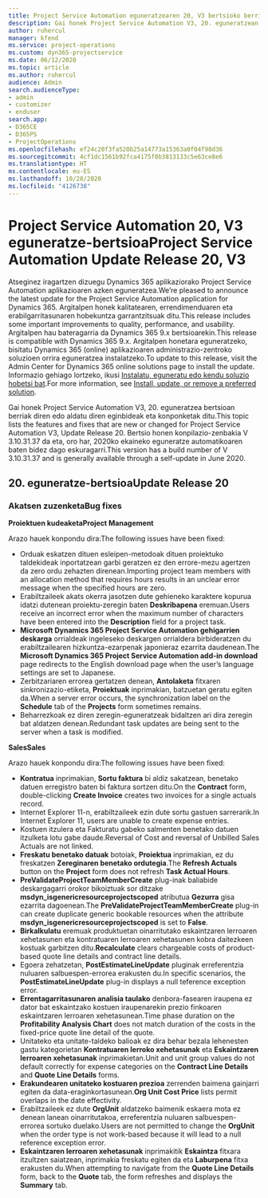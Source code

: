 ```yaml
---
title: Project Service Automation eguneratzearen 20, V3 bertsioko berrikuntzak edo aldaketak
description: Gai honek Project Service Automation V3, 20. eguneratzean erabilgarri dauden eginbideak eta konponketak ditu
author: ruhercul
manager: kfend
ms.service: project-operations
ms.custom: dyn365-projectservice
ms.date: 06/12/2020
ms.topic: article
ms.author: ruhercul
audience: Admin
search.audienceType:
- admin
- customizer
- enduser
search.app:
- D365CE
- D365PS
- ProjectOperations
ms.openlocfilehash: ef24c20f3fa520b25a14773a15363a0f04f98d36
ms.sourcegitcommit: 4cf1dc1561b92fca4175f0b3813133c5e63ce8e6
ms.translationtype: HT
ms.contentlocale: eu-ES
ms.lasthandoff: 10/28/2020
ms.locfileid: "4126738"
---
```

# <a name="project-service-automation-update-release-20-v3"></a><span data-ttu-id="90e20-103">Project Service Automation 20, V3 eguneratze-bertsioa</span><span class="sxs-lookup"><span data-stu-id="90e20-103">Project Service Automation Update Release 20, V3</span></span>

<span data-ttu-id="90e20-104">Atseginez iragartzen dizuegu Dynamics 365 aplikaziorako Project Service Automation aplikazioaren azken eguneratzea.</span><span class="sxs-lookup"><span data-stu-id="90e20-104">We’re pleased to announce the latest update for the Project Service Automation application for Dynamics 365.</span></span> <span data-ttu-id="90e20-105">Argitalpen honek kalitatearen, errendimenduaren eta erabilgarritasunaren hobekuntza garrantzitsuak ditu.</span><span class="sxs-lookup"><span data-stu-id="90e20-105">This release includes some important improvements to quality, performance, and usability.</span></span> <span data-ttu-id="90e20-106">Argitalpen hau bateragarria da Dynamics 365 9.x bertsioarekin.</span><span class="sxs-lookup"><span data-stu-id="90e20-106">This release is compatible with Dynamics 365 9.x.</span></span> <span data-ttu-id="90e20-107">Argitalpen honetara eguneratzeko, bisitatu Dynamics 365 (online) aplikazioaren administrazio-zentroko soluzioen orrira eguneratzea instalatzeko.</span><span class="sxs-lookup"><span data-stu-id="90e20-107">To update to this release, visit the Admin Center for Dynamics 365 online solutions page to install the update.</span></span> <span data-ttu-id="90e20-108">Informazio gehiago lortzeko, ikusi [Instalatu, eguneratu edo kendu soluzio hobetsi bat](https://docs.microsoft.com/power-platform/admin/install-remove-preferred-solution).</span><span class="sxs-lookup"><span data-stu-id="90e20-108">For more information, see [Install, update, or remove a preferred solution](https://docs.microsoft.com/power-platform/admin/install-remove-preferred-solution).</span></span>

<span data-ttu-id="90e20-109">Gai honek Project Service Automation V3, 20. eguneratzea bertsioan berriak diren edo aldatu diren eginbideak eta konponketak ditu.</span><span class="sxs-lookup"><span data-stu-id="90e20-109">This topic lists the features and fixes that are new or changed for Project Service Automation V3, Update Release 20.</span></span> <span data-ttu-id="90e20-110">Bertsio honen konpilazio-zenbakia V 3.10.31.37 da eta, oro har, 2020ko ekaineko eguneratze automatikoaren baten bidez dago eskuragarri.</span><span class="sxs-lookup"><span data-stu-id="90e20-110">This version has a build number of V 3.10.31.37 and is generally available through a self-update in June 2020.</span></span>

## <a name="update-release-20"></a><span data-ttu-id="90e20-111">20. eguneratze-bertsioa</span><span class="sxs-lookup"><span data-stu-id="90e20-111">Update Release 20</span></span>

### <a name="bug-fixes"></a><span data-ttu-id="90e20-112">Akatsen zuzenketa</span><span class="sxs-lookup"><span data-stu-id="90e20-112">Bug fixes</span></span>

<span data-ttu-id="90e20-113">**Proiektuen kudeaketa**</span><span class="sxs-lookup"><span data-stu-id="90e20-113">**Project Management**</span></span>

<span data-ttu-id="90e20-114">Arazo hauek konpondu dira:</span><span class="sxs-lookup"><span data-stu-id="90e20-114">The following issues have been fixed:</span></span>

- <span data-ttu-id="90e20-115">Orduak eskatzen dituen esleipen-metodoak dituen proiektuko taldekideak inportatzean garbi geratzen ez den errore-mezu agertzen da zero ordu zehazten direnean.</span><span class="sxs-lookup"><span data-stu-id="90e20-115">Importing project team members with an allocation method that requires hours results in an unclear error message when the specified hours are zero.</span></span>
- <span data-ttu-id="90e20-116">Erabiltzaileek akats okerra jasotzen dute gehieneko karaktere kopurua idatzi dutenean proiektu-zeregin baten **Deskribapena** eremuan.</span><span class="sxs-lookup"><span data-stu-id="90e20-116">Users receive an incorrect error when the maximum number of characters have been entered into the **Description** field for a project task.</span></span>
- <span data-ttu-id="90e20-117">**Microsoft Dynamics 365 Project Service Automation gehigarrien deskarga** orrialdeak ingeleseko deskargen orrialdera birbideratzen du erabiltzailearen hizkuntza-ezarpenak japonieraz ezarrita daudenean.</span><span class="sxs-lookup"><span data-stu-id="90e20-117">The **Microsoft Dynamics 365 Project Service Automation add-in download** page redirects to the English download page when the user’s language settings are set to Japanese.</span></span>
- <span data-ttu-id="90e20-118">Zerbitzariaren errorea gertatzen denean, **Antolaketa** fitxaren sinkronizazio-etiketa, **Proiektuak** inprimakian, batzuetan geratu egiten da.</span><span class="sxs-lookup"><span data-stu-id="90e20-118">When a server error occurs, the synchronization label on the **Schedule** tab of the **Projects** form sometimes remains.</span></span>
- <span data-ttu-id="90e20-119">Beharrezkoak ez diren zeregin-eguneratzeak bidaltzen ari dira zeregin bat aldatzen denean.</span><span class="sxs-lookup"><span data-stu-id="90e20-119">Redundant task updates are being sent to the server when a task is modified.</span></span>

<span data-ttu-id="90e20-120">**Sales**</span><span class="sxs-lookup"><span data-stu-id="90e20-120">**Sales**</span></span>

<span data-ttu-id="90e20-121">Arazo hauek konpondu dira:</span><span class="sxs-lookup"><span data-stu-id="90e20-121">The following issues have been fixed:</span></span>

- <span data-ttu-id="90e20-122">**Kontratua** inprimakian, **Sortu faktura** bi aldiz sakatzean, benetako datuen erregistro baten bi faktura sortzen ditu.</span><span class="sxs-lookup"><span data-stu-id="90e20-122">On the **Contract** form, double-clicking **Create Invoice** creates two invoices for a single actuals record.</span></span>
- <span data-ttu-id="90e20-123">Internet Explorer 11-n, erabiltzaileek ezin dute sortu gastuen sarrerarik.</span><span class="sxs-lookup"><span data-stu-id="90e20-123">In Internet Explorer 11, users are unable to create expense entries.</span></span>
- <span data-ttu-id="90e20-124">Kostuen itzulera eta Fakturatu gabeko salmenten benetako datuen itzulketa lotu gabe daude.</span><span class="sxs-lookup"><span data-stu-id="90e20-124">Reversal of Cost and reversal of Unbilled Sales Actuals are not linked.</span></span>
- <span data-ttu-id="90e20-125">**Freskatu benetako datuak** botoiak, **Proiektua** inprimakian, ez du freskatzen **Zereginaren benetako ordutegia**.</span><span class="sxs-lookup"><span data-stu-id="90e20-125">The **Refresh Actuals** button on the **Project** form does not refresh **Task Actual Hours**.</span></span>
- <span data-ttu-id="90e20-126">**PreValidateProjectTeamMemberCreate** plug-inak baliabide deskargagarri orokor bikoiztuak sor ditzake **msdyn_isgenericresourceprojectscoped** atributua **Gezurra** gisa ezarrita dagoenean.</span><span class="sxs-lookup"><span data-stu-id="90e20-126">The **PreValidateProjectTeamMemberCreate** plug-in can create duplicate generic bookable resources when the attribute **msdyn_isgenericresourceprojectscoped** is set to **False**.</span></span>
- <span data-ttu-id="90e20-127">**Birkalkulatu** eremuak produktuetan oinarritutako eskaintzaren lerroaren xehetasunen eta kontratuaren lerroaren xehetasunen kobra daitezkeen kostuak garbitzen ditu.</span><span class="sxs-lookup"><span data-stu-id="90e20-127">**Recalculate** clears chargeable costs of product-based quote line details and contract line details.</span></span>
- <span data-ttu-id="90e20-128">Egoera zehatzetan, **PostEstimateLineUpdate** pluginak erreferentzia nuluaren salbuespen-errorea erakusten du.</span><span class="sxs-lookup"><span data-stu-id="90e20-128">In specific scenarios, the **PostEstimateLineUpdate** plug-in displays a null teference exception error.</span></span>
- <span data-ttu-id="90e20-129">**Errentagarritasunaren analisia taulako** denbora-fasearen iraupena ez dator bat eskaintzako kostuen iraupenarekin prezio finkoaren eskaintzaren lerroaren xehetasunean.</span><span class="sxs-lookup"><span data-stu-id="90e20-129">Time phase duration on the **Profitability Analysis Chart** does not match duration of the costs in the fixed-price quote line detail of the quote.</span></span>
- <span data-ttu-id="90e20-130">Unitateko eta unitate-taldeko balioak ez dira behar bezala lehenesten gastu kategorietan **Kontratuaren lerroko xehetasunak** eta **Eskaintzaren lerroaren xehetasunak** inprimakietan.</span><span class="sxs-lookup"><span data-stu-id="90e20-130">Unit and unit group values do not default correctly for expense categories on the **Contract Line Details** and **Quote Line Details** forms.</span></span>
- <span data-ttu-id="90e20-131">**Erakundearen unitateko kostuaren prezioa** zerrenden baimena gainjarri egiten da data-eraginkortasunean.</span><span class="sxs-lookup"><span data-stu-id="90e20-131">**Org Unit Cost Price** lists permit overlaps in the date effectivity.</span></span>
- <span data-ttu-id="90e20-132">Erabiltzaileek ez dute **OrgUnit** aldatzeko baimenik eskaera mota ez denean lanean oinarritutakoa, erreferentzia nuluaren salbuespen-errorea sortuko duelako.</span><span class="sxs-lookup"><span data-stu-id="90e20-132">Users are not permitted to change the **OrgUnit** when the order type is not work-based because it will lead to a null reference exception error.</span></span>
- <span data-ttu-id="90e20-133">**Eskaintzaren lerroaren xehetasunak** inprimakitik **Eskaintza** fitxara itzultzen saiatzean, inprimakia freskatu egiten da eta **Laburpena** fitxa erakusten du.</span><span class="sxs-lookup"><span data-stu-id="90e20-133">When attempting to navigate from the **Quote Line Details** form, back to the **Quote** tab, the form refreshes and displays the **Summary** tab.</span></span>
